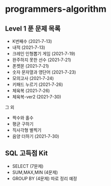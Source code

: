 # programmers-algorithm


## Level 1 푼 문제 목록
* K번째수 (2021-7-13)
* 내적 (2021-7-13)
* 크레인 인형뽑기 게임 (2021-7-19)
* 완주하지 못한 선수 (2021-7-21)
* 폰켓몬 (2021-7-21)
* 숫자 문자열과 영단어 (2021-7-23)
* 모의고사 (2021-7-24)
* 키패드 누르기 (2021-7-26)
* 체육복 (2021-7-26)
* 체육복-ver2 (2021-7-30)

그 외 
* 짝수와 홀수
* 평균 구하기
* 직사각형 별찍기
* 음양 더하기 (2021-7-30)

## SQL 고득점 Kit
* SELECT (7문제)
* SUM,MAX,MIN (4문제)
* GROUP BY (4문제)
따로 정리 예정
